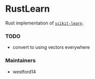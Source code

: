 # RustLearn

Rust implementation of [`scikit-learn`](https://scikit-learn.org/stable/).

### TODO

* convert to using vectors everywhere

### Maintainers

* westford14